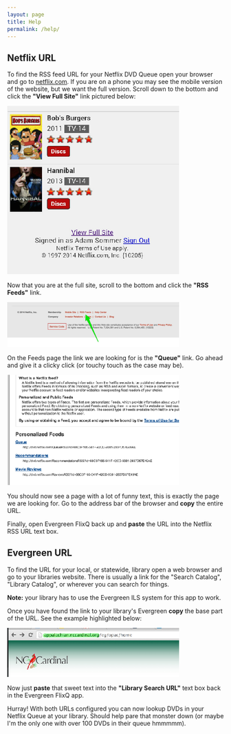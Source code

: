 ```yaml
---
layout: page
title: Help
permalink: /help/
---
```



## Netflix URL

To find the RSS feed URL for your Netflix DVD Queue open your browser and go to [netflix.com](http://netflix.com). If you are on a phone you 
may see the mobile version of the website, but we want the full version.  Scroll down to the bottom and click the <strong>"View Full Site"</strong> 
link pictured below:

<img src="/img/full_site.png"/>

Now that you are at the full site, scroll to the bottom and click the <strong>"RSS Feeds"</strong> link.

<img src="/img/dvd_footer.png" width="400"/>

            
On the Feeds page the link we are looking for is the <strong>"Queue"</strong> link.
Go ahead and give it a clicky click (or touchy touch as the case may be).

<img src="/img/rss_feeds.png" width="400"/>

You should now see a page with a lot of funny text, this is exactly the page 
we are looking for. Go to the address bar of the browser and <strong>copy</strong> the entire URL.

Finally, open Evergreen FlixQ back up and <b>paste</b> the URL into the Netflix RSS URL text box.


## Evergreen URL

To find the URL for your local, or statewide, library open a web browser and go to your libraries website. There is usually a link for the
"Search Catalog", "Library Catalog", or wherever you can search for things.

**Note:** your library has to use the Evergreen ILS system for this app to work.

Once you have found the link to your library's Evergreen **copy** the base part of the URL. See the example highlighted below:

<img src="/img/evergreen_url.png" width="400"/>


Now just **paste** that sweet text into the **"Library Search URL"** text box back in the Evergreen FlixQ app.

Hurray! With both URLs configured you can now lookup DVDs in your Netflix Queue at your library. Should help pare that monster down 
(or maybe I'm the only one with over 100 DVDs in their queue hmmmmm).
